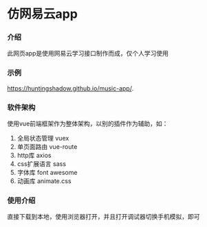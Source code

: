 # 仿网易云app

### 介绍

此网页app是使用网易云学习接口制作而成，仅个人学习使用

### 示例

https://huntingshadow.github.io/music-app/.

### 软件架构

使用vue前端框架作为整体架构，以别的插件作为辅助，如：

1. 全局状态管理 vuex
2. 单页面路由 vue-route
3. http库 axios
4. css扩展语言 sass
5. 字体库 font awesome
6. 动画库 animate.css

### 使用介绍

直接下载到本地，使用浏览器打开，并且打开调试器切换手机模拟，即可
